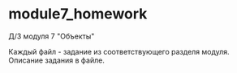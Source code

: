 # module7_homework
Д/З модуля 7 "Объекты"

Каждый файл - задание из соответствующего разделя модуля. Описание задания в файле.
